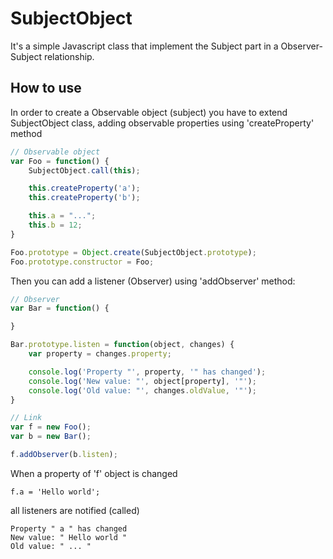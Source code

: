 # SubjectObject

It's a simple Javascript class that implement the Subject part in a Observer-Subject relationship.

## How to use

In order to create a Observable object (subject) you have to extend SubjectObject class, adding observable properties using 'createProperty' method

```javascript 
// Observable object
var Foo = function() {
    SubjectObject.call(this);

    this.createProperty('a');
    this.createProperty('b');

    this.a = "...";
    this.b = 12;
}

Foo.prototype = Object.create(SubjectObject.prototype);
Foo.prototype.constructor = Foo;
```

Then you can add a listener (Observer) using 'addObserver' method:

```javascript 
// Observer
var Bar = function() {

}

Bar.prototype.listen = function(object, changes) {
    var property = changes.property;

    console.log('Property "', property, '" has changed');
    console.log('New value: "', object[property], '"');
    console.log('Old value: "', changes.oldValue, '"');
}

// Link
var f = new Foo();
var b = new Bar();

f.addObserver(b.listen);
```

When a property of 'f' object is changed
```
f.a = 'Hello world';
```
all listeners are notified (called)
```
Property " a " has changed
New value: " Hello world "
Old value: " ... "
```
